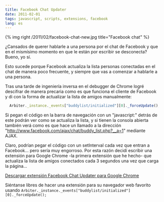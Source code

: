 ```yaml
---
title: Facebook Chat Updater
date: 2011-02-01
tags: javascript, scripts, extensions, facebook
lang: es
---
```

{% img right /2011/02/facebook-chat-new.jpg title="Facebook chat" %}

¿Cansados de querer hablarle a una persona por el chat de Facebook y que en el mismísimo momento en que le están por escribir se desconecta? Bueno, yo sí.

Esto sucede porque Facebook actualiza la lista personas conectadas en el chat de manera poco frecuente, y siempre que vas a comenzar a hablarle a una persona.

Tras una tarde de ingeniería inversa en el debugger de Chrome logré descifrar de manera precaria como es que funciona el cliente de Facebook y di con la forma de actualizar la lista de amigos manualmente:

```javascript
  Arbiter._instance._events["buddylist/initialized"][0]._forceUpdate();
```

Si pegan el código en la barra de navegación con un "javascript:" detrás de este podrán ver como se actualiza la lista, y si tienen la consola abierta también verá como es que hace un llamado a la dirección "http://www.facebook.com/ajax/chat/buddy_list.php?__a=1" mediante AJAX.

Claro, podrían pegar el código con un setInterval cada vez que entran a Facebook... pero sería muy engorroso. Por esta razón decidí escribir una extensión para Google Chrome -la primera extensión que he hecho- que actualiza la lista de amigos conectados cada 3 segundos una vez que carga la página...

<a title="Descargar extensión Facebook Chat Updater para Google Chrome" href="http://dl.dropbox.com/u/3682061/blog/zequez/facebookChatUpdater.crx">Descargar extensión Facebook Chat Updater para Google Chrome</a>

Siéntanse libres de hacer una extensión para su navegador web favorito usando `Arbiter._instance._events["buddylist/initialized"][0]._forceUpdate();`

